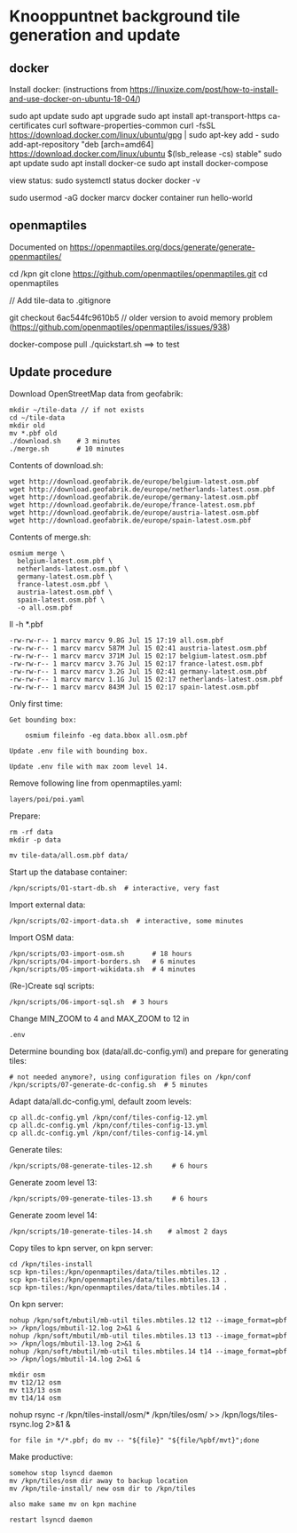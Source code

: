 # Knooppuntnet background tile generation and update

## docker

Install docker: (instructions from https://linuxize.com/post/how-to-install-and-use-docker-on-ubuntu-18-04/)

  sudo apt update
  sudo apt upgrade
  sudo apt install apt-transport-https ca-certificates curl software-properties-common
  curl -fsSL https://download.docker.com/linux/ubuntu/gpg | sudo apt-key add -
  sudo add-apt-repository "deb [arch=amd64] https://download.docker.com/linux/ubuntu $(lsb_release -cs) stable"
  sudo apt update
  sudo apt install docker-ce
  sudo apt install docker-compose

  view status:
    sudo systemctl status docker
    docker -v

  sudo usermod -aG docker marcv
  docker container run hello-world

## openmaptiles

Documented on https://openmaptiles.org/docs/generate/generate-openmaptiles/

  cd /kpn
  git clone https://github.com/openmaptiles/openmaptiles.git
  cd openmaptiles

  // Add tile-data to .gitignore

  git checkout  6ac544fc9610b5 // older version to avoid memory problem (https://github.com/openmaptiles/openmaptiles/issues/938)

  docker-compose pull
  ./quickstart.sh ==> to test

## Update procedure

Download OpenStreetMap data from geofabrik:

    mkdir ~/tile-data // if not exists
    cd ~/tile-data
    mkdir old
    mv *.pbf old
    ./download.sh    # 3 minutes
    ./merge.sh       # 10 minutes

Contents of download.sh:

	wget http://download.geofabrik.de/europe/belgium-latest.osm.pbf
	wget http://download.geofabrik.de/europe/netherlands-latest.osm.pbf
	wget http://download.geofabrik.de/europe/germany-latest.osm.pbf
	wget http://download.geofabrik.de/europe/france-latest.osm.pbf
	wget http://download.geofabrik.de/europe/austria-latest.osm.pbf
	wget http://download.geofabrik.de/europe/spain-latest.osm.pbf

Contents of merge.sh:

	osmium merge \
	  belgium-latest.osm.pbf \
	  netherlands-latest.osm.pbf \
	  germany-latest.osm.pbf \
	  france-latest.osm.pbf \
	  austria-latest.osm.pbf \
	  spain-latest.osm.pbf \
	  -o all.osm.pbf


ll -h *.pbf

	-rw-rw-r-- 1 marcv marcv 9.8G Jul 15 17:19 all.osm.pbf
	-rw-rw-r-- 1 marcv marcv 587M Jul 15 02:41 austria-latest.osm.pbf
	-rw-rw-r-- 1 marcv marcv 371M Jul 15 02:17 belgium-latest.osm.pbf
	-rw-rw-r-- 1 marcv marcv 3.7G Jul 15 02:17 france-latest.osm.pbf
	-rw-rw-r-- 1 marcv marcv 3.2G Jul 15 02:41 germany-latest.osm.pbf
	-rw-rw-r-- 1 marcv marcv 1.1G Jul 15 02:17 netherlands-latest.osm.pbf
	-rw-rw-r-- 1 marcv marcv 843M Jul 15 02:17 spain-latest.osm.pbf


Only first time:

    Get bounding box:
    
        osmium fileinfo -eg data.bbox all.osm.pbf
    
    Update .env file with bounding box.
    
    Update .env file with max zoom level 14.

Remove following line from openmaptiles.yaml:

	layers/poi/poi.yaml

Prepare:

	rm -rf data
	mkdir -p data

	mv tile-data/all.osm.pbf data/

Start up the database container:

	/kpn/scripts/01-start-db.sh  # interactive, very fast

Import external data:

	/kpn/scripts/02-import-data.sh  # interactive, some minutes

Import OSM data:

	/kpn/scripts/03-import-osm.sh       # 18 hours
	/kpn/scripts/04-import-borders.sh   # 6 minutes
	/kpn/scripts/05-import-wikidata.sh  # 4 minutes

(Re-)Create sql scripts:

	/kpn/scripts/06-import-sql.sh  # 3 hours

Change MIN_ZOOM to 4 and MAX_ZOOM to 12 in

	.env

Determine bounding box (data/all.dc-config.yml) and prepare for generating tiles:

	# not needed anymore?, using configuration files on /kpn/conf
	/kpn/scripts/07-generate-dc-config.sh  # 5 minutes

Adapt data/all.dc-config.yml, default zoom levels:

	cp all.dc-config.yml /kpn/conf/tiles-config-12.yml
	cp all.dc-config.yml /kpn/conf/tiles-config-13.yml
	cp all.dc-config.yml /kpn/conf/tiles-config-14.yml

Generate tiles:

	/kpn/scripts/08-generate-tiles-12.sh     # 6 hours

Generate zoom level 13:

	/kpn/scripts/09-generate-tiles-13.sh     # 6 hours

Generate zoom level 14:

	/kpn/scripts/10-generate-tiles-14.sh    # almost 2 days

Copy tiles to kpn server, on kpn server:

	cd /kpn/tiles-install
	scp kpn-tiles:/kpn/openmaptiles/data/tiles.mbtiles.12 .
	scp kpn-tiles:/kpn/openmaptiles/data/tiles.mbtiles.13 .
	scp kpn-tiles:/kpn/openmaptiles/data/tiles.mbtiles.14 .

On kpn server:

	nohup /kpn/soft/mbutil/mb-util tiles.mbtiles.12 t12 --image_format=pbf >> /kpn/logs/mbutil-12.log 2>&1 &
	nohup /kpn/soft/mbutil/mb-util tiles.mbtiles.13 t13 --image_format=pbf >> /kpn/logs/mbutil-13.log 2>&1 &
	nohup /kpn/soft/mbutil/mb-util tiles.mbtiles.14 t14 --image_format=pbf >> /kpn/logs/mbutil-14.log 2>&1 &

	mkdir osm
	mv t12/12 osm
	mv t13/13 osm
	mv t14/14 osm


nohup rsync -r /kpn/tiles-install/osm/* /kpn/tiles/osm/ >> /kpn/logs/tiles-rsync.log 2>&1 &

	for file in */*.pbf; do mv -- "${file}" "${file/%pbf/mvt}";done


Make productive:

	somehow stop lsyncd daemon
	mv /kpn/tiles/osm dir away to backup location
	mv /kpn/tile-install/ new osm dir to /kpn/tiles

	also make same mv on kpn machine

	restart lsyncd daemon